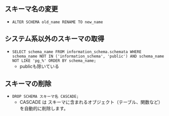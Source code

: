 ## スキーマ名の変更

- `ALTER SCHEMA old_name RENAME TO new_name`

## システム系以外のスキーマの取得

- `SELECT schema_name FROM information_schema.schemata WHERE schema_name NOT IN ('information_schema', 'public') AND schema_name NOT LIKE 'pg_%' ORDER BY schema_name;`
  - publicも除いている

## スキーマの削除

- `DROP SCHEMA スキーマ名 CASCADE;`
  - CASCADE は スキーマに含まれるオブジェクト（テーブル、関数など）を自動的に削除します。
